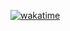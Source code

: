 [![wakatime](https://wakatime.com/badge/user/42a146b4-e56d-4e6e-bb3d-2e73931aa689.svg)](https://wakatime.com/@42a146b4-e56d-4e6e-bb3d-2e73931aa689)
